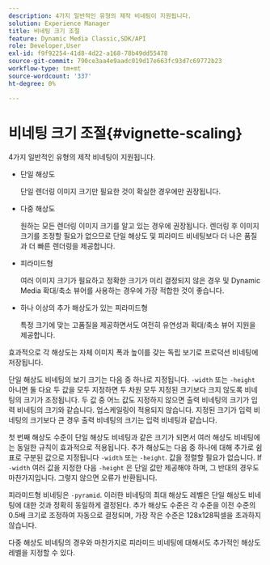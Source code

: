 ```yaml
---
description: 4가지 일반적인 유형의 제작 비네팅이 지원됩니다.
solution: Experience Manager
title: 비네팅 크기 조절
feature: Dynamic Media Classic,SDK/API
role: Developer,User
exl-id: f9f92254-41d8-4d22-a168-78b49dd55478
source-git-commit: 790ce3aa4e9aadc019d17e663fc93d7c69772b23
workflow-type: tm+mt
source-wordcount: '337'
ht-degree: 0%

---
```


# 비네팅 크기 조절{#vignette-scaling}

4가지 일반적인 유형의 제작 비네팅이 지원됩니다.

* 단일 해상도

   단일 렌더링 이미지 크기만 필요한 것이 확실한 경우에만 권장됩니다.
* 다중 해상도

   원하는 모든 렌더링 이미지 크기를 알고 있는 경우에 권장됩니다. 렌더링 후 이미지 크기를 조정할 필요가 없으므로 단일 해상도 및 피라미드 비네팅보다 더 나은 품질과 더 빠른 렌더링을 제공합니다.
* 피라미드형

   여러 이미지 크기가 필요하고 정확한 크기가 미리 결정되지 않은 경우 및 Dynamic Media 확대/축소 뷰어를 사용하는 경우에 가장 적합한 것이 좋습니다.
* 하나 이상의 추가 해상도가 있는 피라미드형

   특정 크기에 맞는 고품질을 제공하면서도 여전히 유연성과 확대/축소 뷰어 지원을 제공합니다.

효과적으로 각 해상도는 자체 이미지 폭과 높이를 갖는 독립 보기로 프로덕션 비네팅에 저장됩니다.

단일 해상도 비네팅의 보기 크기는 다음 중 하나로 지정됩니다. `-width` 또는 `-height` 아니면 둘 다요 두 값을 모두 지정하면 두 차원 모두 지정된 크기보다 크지 않도록 비네팅의 크기가 조정됩니다. 두 값 중 어느 값도 지정하지 않으면 출력 비네팅의 크기가 입력 비네팅의 크기와 같습니다. 업스케일링이 적용되지 않습니다. 지정된 크기가 입력 비네팅의 크기보다 큰 경우 출력 비네팅의 크기는 입력 비네팅과 같습니다.

첫 번째 해상도 수준이 단일 해상도 비네팅과 같은 크기가 되면서 여러 해상도 비네팅에는 동일한 규칙이 효과적으로 적용됩니다. 추가 해상도는 다음 중 하나에 대해 추가로 쉼표로 구분된 값으로 지정됩니다 `-width` 또는 `-height`. 값을 정렬할 필요가 없습니다. If `-width` 여러 값을 지정한 다음 `-height` 은 단일 값만 제공해야 하며, 그 반대의 경우도 마찬가지입니다. 그렇지 않으면 오류가 반환됩니다.

피라미드형 비네팅은 `-pyramid`. 이러한 비네팅의 최대 해상도 레벨은 단일 해상도 비네팅에 대한 것과 정확히 동일하게 결정된다. 추가 해상도 수준은 각 수준을 이전 수준의 0.5배 크기로 조정하여 자동으로 결정되며, 가장 작은 수준은 128x128픽셀을 초과하지 않습니다.

다중 해상도 비네팅의 경우와 마찬가지로 피라미드 비네팅에 대해서도 추가적인 해상도 레벨을 지정할 수 있다.

